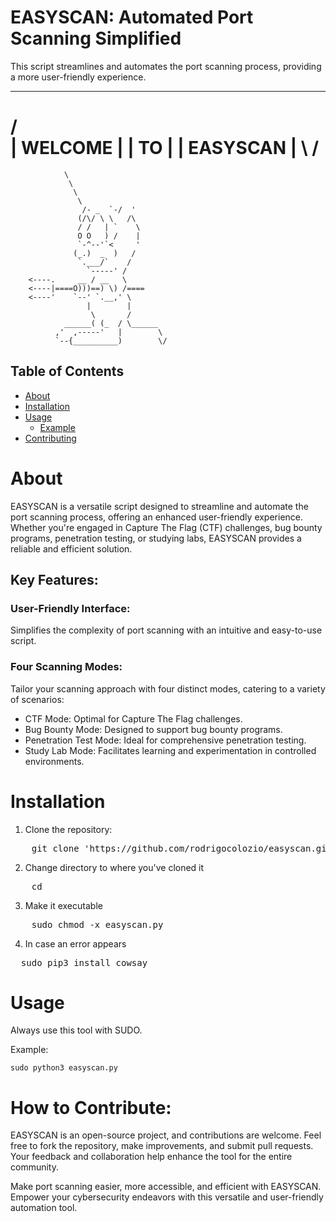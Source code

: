 # EASYSCAN: Automated Port Scanning Simplified

This script streamlines and automates the port scanning process, providing a more user-friendly experience.


  ________
 /        \
| WELCOME  |
| TO       |
| EASYSCAN |
 \        /
  ========
                \
                 \
                  \
                   \
                    /- _  `-/  '
                   (/\/ \ \   /\
                   / /   | `    \
                   O O   ) /    |
                   `-^--'`<     '
                  (_.)  _  )   /
                   `.___/`    /
                     `-----' /
        <----.     __ / __   \
        <----|====O)))==) \) /====
        <----'    `--' `.__,' \
                     |        |
                      \       /
                ______( (_  / \______
              ,'  ,-----'   |        \
              `--{__________)        \/


## Table of Contents
- [About](#about)
- [Installation](#installation)
- [Usage](#usage)
  - [Example](#example)
- [Contributing](#contributing)


# About 

EASYSCAN is a versatile script designed to streamline and automate the port scanning process, offering an enhanced user-friendly experience. 
Whether you're engaged in Capture The Flag (CTF) challenges, bug bounty programs, penetration testing, or studying labs, EASYSCAN provides a reliable and efficient solution.


## Key Features:

### User-Friendly Interface:
Simplifies the complexity of port scanning with an intuitive and easy-to-use script.
### Four Scanning Modes:
Tailor your scanning approach with four distinct modes, catering to a variety of scenarios:
 - CTF Mode: Optimal for Capture The Flag challenges.
 - Bug Bounty Mode: Designed to support bug bounty programs.
 - Penetration Test Mode: Ideal for comprehensive penetration testing.
 - Study Lab Mode: Facilitates learning and experimentation in controlled environments.

# Installation 
1. Clone the repository:
<pre>
    git clone 'https://github.com/rodrigocolozio/easyscan.git'
</pre>
2. Change directory to where you've cloned it
<pre>
    cd <your_directory>
</pre>
3. Make it executable
<pre>
    sudo chmod -x easyscan.py
</pre>
4. In case an error appears
<pre>
  sudo pip3 install cowsay
</pre>


# Usage
Always use this tool with SUDO.

Example: 

    sudo python3 easyscan.py 


# How to Contribute:

EASYSCAN is an open-source project, and contributions are welcome. Feel free to fork the repository, make improvements, and submit pull requests. 
Your feedback and collaboration help enhance the tool for the entire community.

Make port scanning easier, more accessible, and efficient with EASYSCAN. Empower your cybersecurity endeavors with this versatile and user-friendly automation tool.


